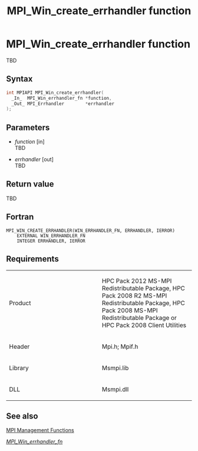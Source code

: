 ﻿---
title: MPI_Win_create_errhandler function
TOCTitle: MPI_Win_create_errhandler function
ms:assetid: e15fa101-c1c0-4764-8c8c-05cb829bf8ff
ms:mtpsurl: https://msdn.microsoft.com/en-us/library/Dn520597(v=VS.85)
ms:contentKeyID: 59361068
ms.date: 03/28/2018
mtps_version: v=VS.85
f1_keywords:
- MPI_WIN_CREATE_ERRHANDLER
- mpif/MPI_Win_create_errhandler
- mpi/MPI_WIN_CREATE_ERRHANDLER
dev_langs:
- C++
- C
---

# MPI\_Win\_create\_errhandler function

TBD

## Syntax

``` c++
int MPIAPI MPI_Win_create_errhandler(
  _In_  MPI_Win_errhandler_fn *function,
  _Out_ MPI_Errhandler        *errhandler
);
```

## Parameters

  - *function* \[in\]  
    TBD

  - *errhandler* \[out\]  
    TBD

## Return value

TBD

## Fortran

    MPI_WIN_CREATE_ERRHANDLER(WIN_ERRHANDLER_FN, ERRHANDLER, IERROR)
        EXTERNAL WIN_ERRHANDLER_FN
        INTEGER ERRHANDLER, IERROR

## Requirements

<table>
<colgroup>
<col style="width: 50%" />
<col style="width: 50%" />
</colgroup>
<tbody>
<tr class="odd">
<td><p>Product</p></td>
<td><p>HPC Pack 2012 MS-MPI Redistributable Package, HPC Pack 2008 R2 MS-MPI Redistributable Package, HPC Pack 2008 MS-MPI Redistributable Package or HPC Pack 2008 Client Utilities</p></td>
</tr>
<tr class="even">
<td><p>Header</p></td>
<td>Mpi.h;
Mpif.h</td>
</tr>
<tr class="odd">
<td><p>Library</p></td>
<td>Msmpi.lib</td>
</tr>
<tr class="even">
<td><p>DLL</p></td>
<td>Msmpi.dll</td>
</tr>
</tbody>
</table>


## See also

[MPI Management Functions](mpi-management-functions.md)

[*MPI\_Win\_errhandler\_fn*](mpi-win-errhandler-fn-callback-function.md)

